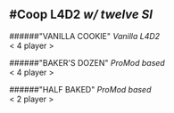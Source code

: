 #Coop L4D2
*w/ twelve SI*  
-----------------------------------
######"VANILLA COOKIE" 
_Vanilla L4D2_  
< 4 player >  
  
######"BAKER'S DOZEN"
_ProMod based_  
< 4 player >  
  
######"HALF BAKED" 
_ProMod based_  
< 2 player >  



